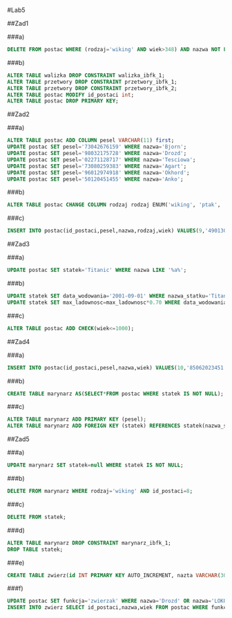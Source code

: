#Lab5

##Zad1

###a)

```sql
DELETE FROM postac WHERE (rodzaj='wiking' AND wiek>348) AND nazwa NOT LIKE 'Bjorn';
```

###b)

```sql
ALTER TABLE walizka DROP CONSTRAINT walizka_ibfk_1;
ALTER TABLE przetwory DROP CONSTRAINT przetwory_ibfk_1;
ALTER TABLE przetwory DROP CONSTRAINT przetwory_ibfk_2;
ALTER TABLE postac MODIFY id_postaci int;
ALTER TABLE postac DROP PRIMARY KEY;
```

##Zad2

###a)

```sql
ALTER TABLE postac ADD COLUMN pesel VARCHAR(11) first;
UPDATE postac SET pesel='73042676159' WHERE nazwa='Bjorn';
UPDATE postac SET pesel='98032175728' WHERE nazwa='Drozd';
UPDATE postac SET pesel='02271128717' WHERE nazwa='Tesciowa';
UPDATE postac SET pesel='73080259383' WHERE nazwa='Agart';
UPDATE postac SET pesel='96012974918' WHERE nazwa='Okhord';
UPDATE postac SET pesel='50120451455' WHERE nazwa='Anko';
```

###b)

```sql
ALTER TABLE postac CHANGE COLUMN rodzaj rodzaj ENUM('wiking', 'ptak', 'kobieta', 'serena') NULL DEFAULT NULL ;
```

###c)

```sql
INSERT INTO postac(id_postaci,pesel,nazwa,rodzaj,wiek) VALUES(9,'49013028735','Gertruda Nieszczera','syrena',150);
```

##Zad3

###a)

```sql
UPDATE postac SET statek='Titanic' WHERE nazwa LIKE '%a%';
```

###b)

```sql
UPDATE statek SET data_wodowania='2001-09-01' WHERE nazwa_statku='Titanic';
UPDATE statek SET max_ladownosc=max_ladownosc*0.70 WHERE data_wodowania>='2000-01-01';
```

###c)

```sql
ALTER TABLE postac ADD CHECK(wiek<=1000);
```

##Zad4

###a)

```sql
INSERT INTO postac(id_postaci,pesel,nazwa,wiek) VALUES(10,'85062023451','Loko',500);
```

###b)

```sql
CREATE TABLE marynarz AS(SELECT*FROM postac WHERE statek IS NOT NULL);
```

###c)

```sql
ALTER TABLE marynarz ADD PRIMARY KEY (pesel);
ALTER TABLE marynarz ADD FOREIGN KEY (statek) REFERENCES statek(nazwa_statku);
```

##Zad5

###a)

```sql
UPDATE marynarz SET statek=null WHERE statek IS NOT NULL;
```

###b)

```sql
DELETE FROM marynarz WHERE rodzaj='wiking' AND id_postaci=8;
```

###c)

```sql
DELETE FROM statek;
```

###d)

```sql
ALTER TABLE marynarz DROP CONSTRAINT marynarz_ibfk_1;
DROP TABLE statek;
```

###e)

```sql
CREATE TABLE zwierz(id INT PRIMARY KEY AUTO_INCREMENT, nazta VARCHAR(30), wiek INT);
```

###f)

```sql
UPDATE postac SET funkcja='zwierzak' WHERE nazwa='Drozd' OR nazwa='LOKO';
INSERT INTO zwierz SELECT id_postaci,nazwa,wiek FROM postac WHERE funkcja='zwierzak';
```
